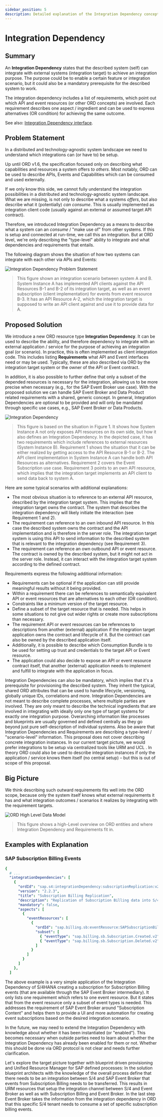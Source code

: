 ```yaml
---
sidebar_position: 5
description: Detailed explanation of the Integration Dependency concept.
---
```


# Integration Dependency

## Summary

An **Integration Dependency** states that the described system (self) can integrate with external systems (integration target) to achieve an integration purpose.
The purpose could be to enable a certain feature or integration scenario, but it could also be a mandatory prerequisite for the described system to work.

The integration dependency includes a list of requirements, which point out which API and event resources (or other ORD concepts) are involved.
Each requirement describes one aspect / ingredient and can be used to express alternatives (OR condition) for achieving the same outcome.

See also: [Integration Dependency interface](../../spec-v1/interfaces/document#integration-dependency).

## Problem Statement

In a distributed and technology-agnostic system landscape we need to understand which integrations can (or have to) be setup.

Up until ORD v1.6, the specification focused only on describing what capabilities and resources a system offers *to others*.
Most notably, ORD can be used to describe APIs, Events and Capabilities which can be consumed and used externally.

If we only know this side, we cannot fully understand the integration possibilities in a distributed and technology-agnostic system landscape.
What we are missing, is not only to describe what a systems *offers*, but also describe what it (potentially) *can consume*.
This is usually implemented as integration client code (usually against an external or assumed target API contract).

Therefore, we introduced Integration Dependency as a means to describe what a system can an *consume* / "make use of" from other systems.
If this is setup and connected at run-time, we call this an integration.
But at ORD level, we're only describing the "type-level" ability to integrate and what dependencies and requirements that entails.

The following diagram shows the situation of how two systems can integrate with each other via APIs and Events:

![Integration Dependency Problem Statement](/img/integration-dependency-ps.drawio.svg 'Integration Dependency Problem Statement')

> This figure shown an integration scenario between system A and B. System Instance A has implemented API clients against the API Resources B-1 and B-2 of its integration target, as well as an event subscription (client implementation) for events from event resource B-3. It has an API Resource A-2, which the integration target is supposed to write an API client against and use it to provide data for A.

##	Proposed Solution

We introduce a new ORD resource type **Integration Dependency**. It can be used to describe the ability, and therefore dependency to integrate with an external application / service for the purpose of achieving an integration goal (or scenario). In practice, this is often implemented as client integration code. This includes listing **Requirements** what API and Event interfaces need or may be used. Typically, these are also described via ORD by the integration target system or the owner of the API or Event contract.

In addition, it is also possible to further define that only a subset of the depended resources is necessary for the integration, allowing us to be more precise when necessary (e.g., for the SAP Event Broker use case).
With the proposed solution we can handle SAP Event Broker and Data Product related requirements with a shared, generic concept. In general, Integration Dependencies are optional to be provided and will only be mandated through specific use cases, e.g., SAP Event Broker or Data Products.

![Integration Dependency](/img/integration-dependency.drawio.svg 'Integration Dependency')

> This figure is based on the situation in Figure 1. It shows how System Instance A not only exposes API resources on its own side, but how it also defines an Integration Dependency. In the depicted case, it has two requirements which include references to external resources (System Instance B). Requirement 1 shows the situation that it can be either realized by getting access to the API Resource B-1 or B-2. The API client implementation in System Instance A can handle both API Resources as alternatives. Requirement 2 covers the Event Subscription use case. Requirement 3 points to an own API resource, which implies that the integration target implements an API client to send data back to system A.

Here are some typical scenarios with additional explanations:
*	The most obvious situation is to reference to an external API resource, described by the integration target system. This implies that the integration target owns the contract. The system that describes the integration dependency will likely initiate the interaction (see Requirement 1 and 2).
*	The requirement can reference to an own inbound API resource. In this case the described system owns the contract and the API implementation and is therefore in the server role. The integration target system is using this API to send information to the described system that is relevant to the integration dependency (see Requirement 3).
*	The requirement can reference an own outbound API or event resource. The contract is owned by the described system, but it might not act in the server role. Instead, it can interact with the integration target system according to the defined contract.

Requirements express the following additional information:
*	Requirements can be optional if the application can still provide meaningful results without it being provided.
*	Within a requirement there can be references to semantically equivalent API or event resources that are alternatives to each other (OR condition).
*	Constraints like a minimum version of the target resource.
*	Define a subset of the target resource that is needed. This helps in some situations to not give out wider rights or create more subscriptions than necessary.
*	The requirement API or event resources can be references to descriptions from another (external) application if the integration target application owns the contract and lifecycle of it. But the contract can also be owned by the described application itself.
  * Additionally, it is possible to describe which Consumption Bundle is to be used for setting up trust and credentials to the target API or Event resource.
*	The application could also decide to expose an API or event resource contract itself, that another (external) application needs to implement and fulfill to integrate with the application in focus.

Integration Dependencies can also be mandatory, which implies that it's a prerequisite for provisioning the described system.
They inherit the typical, shared ORD attributes that can be used to handle lifecycle, versioning, globally unique IDs, correlations and more.
Integration Dependencies are not meant to describe complete processes, where multiple parties are involved. They are only meant to describe the technical ingredients that are involved in integrating with ideally only one type of target systems for exactly one integration purpose. Overarching information like processes and blueprints are usually governed and defined centrally as they go beyond just pure self-description of individual systems.
Also be aware that Integration Dependencies and Requirements are describing a type-level / "scenario-level" information. This proposal does not cover describing concrete integration instances. In our current target picture, we would prefer integrations to be setup via centralized tools like URM and UCL . In theory ORD could also be used to describe integration instances if only the application / service knows them itself (no central setup) – but this is out of scope of this proposal.

## Big Picture

We think describing such outward requirements fits well into the ORD scope, because only the system itself knows what external requirements it has and what integration outcomes / scenarios it realizes by integrating with the requirement targets.

![ORD High Level Data Model](/img/ord-high-level-data-model.drawio.svg 'ORD High Level Data Model')

> This figure shows a high-Level overview on ORD entities and where Integration Dependency and Requirements fit in.

## Examples with Explanation

### SAP Subscription Billing Events

```yaml
{
  # ...
  "integrationDependencies": [
    {
      "ordId": "sap.s4:integrationDependency:subscriptionReplication:v2",
      "version": "2.2.3",
      "title": "Subscription Billing Replication",
      "description": "Replication of Subscription Billing data into S/4",
      "mandatory": false,
      "aspects": [
        {
          "eventResources": [
            {
              "ordId": "sap.billing.sb:eventResource:SAPSubscriptionBillingBusinessEvents:v2",
              "subset": [
                { "eventType": "sap.billing.sb.Subscription.Created.v2" },
                { "eventType": "sap.billing.sb.Subscription.Deleted.v2" }
              ]
            }
          ]
        }
      ]
    },
  ]
```

The above example is a very simple application of the Integration Dependency of S/4HANA creating a subscription for Subscription Billing events (that are available through the SAP Event Broker intermediary). It only lists one requirement which refers to one event resource. But it states that from the event resource only a subset of event types  is needed. This addresses the requirement of SAP Event Broker around "Subscription Content" and helps them to provide a UI and more automation for creating event subscriptions based on the desired integration scenario.

In the future, we may need to extend the Integration Dependency with knowledge about whether it has been instantiated (or "enabled"). This becomes necessary when outside parties need to learn about whether the Integration Dependency has already been enabled for them or not. Whether this should be done via ORD protocol is not clear and needs further clarification.

Let's explore the target picture together with blueprint driven provisioning and Unified Resource Manager for SAP defined processes: In the solution blueprint architects with the knowledge of the overall process define that there needs to be an integration between S/4 and SAP Event Broker that events from Subscription Billing needs to be transferred. This results in URM resources that setup the integration channel between S/4 and Event Broker as well as with Subscription Billing and Event Broker. In the last step Event Broker takes the information from the integration dependency in ORD that this specific S/4 tenant needs to consume a set of specific subscription billing events.
